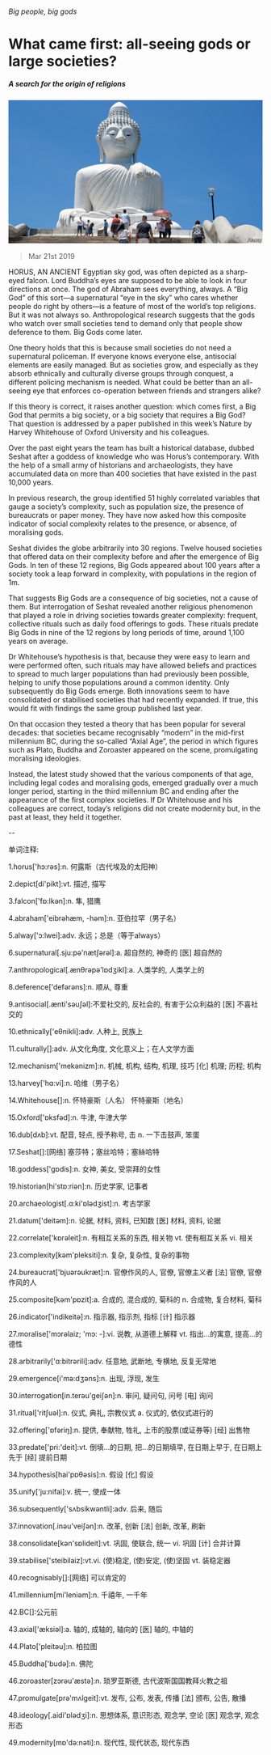 ###### Big people, big gods

# What came first: all-seeing gods or large societies? 

##### A search for the origin of religions 

![image](images/20190323_stp501.jpg) 

> Mar 21st 2019 

HORUS, AN ANCIENT Egyptian sky god, was often depicted as a sharp-eyed falcon. Lord Buddha’s eyes are supposed to be able to look in four directions at once. The god of Abraham sees everything, always. A “Big God” of this sort—a supernatural “eye in the sky” who cares whether people do right by others—is a feature of most of the world’s top religions. But it was not always so. Anthropological research suggests that the gods who watch over small societies tend to demand only that people show deference to them. Big Gods come later. 

One theory holds that this is because small societies do not need a supernatural policeman. If everyone knows everyone else, antisocial elements are easily managed. But as societies grow, and especially as they absorb ethnically and culturally diverse groups through conquest, a different policing mechanism is needed. What could be better than an all-seeing eye that enforces co-operation between friends and strangers alike? 

If this theory is correct, it raises another question: which comes first, a Big God that permits a big society, or a big society that requires a Big God? That question is addressed by a paper published in this week’s Nature by Harvey Whitehouse of Oxford University and his colleagues. 

Over the past eight years the team has built a historical database, dubbed Seshat after a goddess of knowledge who was Horus’s contemporary. With the help of a small army of historians and archaeologists, they have accumulated data on more than 400 societies that have existed in the past 10,000 years. 

In previous research, the group identified 51 highly correlated variables that gauge a society’s complexity, such as population size, the presence of bureaucrats or paper money. They have now asked how this composite indicator of social complexity relates to the presence, or absence, of moralising gods. 

Seshat divides the globe arbitrarily into 30 regions. Twelve housed societies that offered data on their complexity before and after the emergence of Big Gods. In ten of these 12 regions, Big Gods appeared about 100 years after a society took a leap forward in complexity, with populations in the region of 1m. 

That suggests Big Gods are a consequence of big societies, not a cause of them. But interrogation of Seshat revealed another religious phenomenon that played a role in driving societies towards greater complexity: frequent, collective rituals such as daily food offerings to gods. These rituals predate Big Gods in nine of the 12 regions by long periods of time, around 1,100 years on average. 

Dr Whitehouse’s hypothesis is that, because they were easy to learn and were performed often, such rituals may have allowed beliefs and practices to spread to much larger populations than had previously been possible, helping to unify those populations around a common identity. Only subsequently do Big Gods emerge. Both innovations seem to have consolidated or stabilised societies that had recently expanded. If true, this would fit with findings the same group published last year. 

On that occasion they tested a theory that has been popular for several decades: that societies became recognisably “modern” in the mid-first millennium BC, during the so-called “Axial Age”, the period in which figures such as Plato, Buddha and Zoroaster appeared on the scene, promulgating moralising ideologies. 

Instead, the latest study showed that the various components of that age, including legal codes and moralising gods, emerged gradually over a much longer period, starting in the third millennium BC and ending after the appearance of the first complex societies. If Dr Whitehouse and his colleagues are correct, today’s religions did not create modernity but, in the past at least, they held it together. 

-- 

 单词注释:

1.horus['hɔ:rәs]:n. 何露斯（古代埃及的太阳神） 

2.depict[di'pikt]:vt. 描述, 描写 

3.falcon['fɒ:lkәn]:n. 隼, 猎鹰 

4.abraham['eibrәhæm, -hәm]:n. 亚伯拉罕（男子名） 

5.alway['ɔ:lwei]:adv. 永远；总是（等于always） 

6.supernatural[.sju:pә'nætʃәrәl]:a. 超自然的, 神奇的 [医] 超自然的 

7.anthropological[.ænθrәpә'lɒdʒikl]:a. 人类学的, 人类学上的 

8.deference['defәrәns]:n. 顺从, 尊重 

9.antisocial[.ænti'sәuʃәl]:不爱社交的, 反社会的, 有害于公众利益的 [医] 不喜社交的 

10.ethnically['eθnikli]:adv. 人种上, 民族上 

11.culturally[]:adv. 从文化角度, 文化意义上；在人文学方面 

12.mechanism['mekәnizm]:n. 机械, 机构, 结构, 机理, 技巧 [化] 机理; 历程; 机构 

13.harvey['hɑ:vi]:n. 哈维（男子名） 

14.Whitehouse[]:n. 怀特豪斯（人名） 怀特豪斯（地名） 

15.Oxford['ɒksfәd]:n. 牛津, 牛津大学 

16.dub[dʌb]:vt. 配音, 轻点, 授予称号, 击 n. 一下击鼓声, 笨蛋 

17.Seshat[]:[网络] 塞莎特；塞丝哈特；塞絲哈特 

18.goddess['gɒdis]:n. 女神, 美女, 受崇拜的女性 

19.historian[hi'stɒ:riәn]:n. 历史学家, 记事者 

20.archaeologist[.ɑ:ki'ɒlәdʒist]:n. 考古学家 

21.datum['deitәm]:n. 论据, 材料, 资料, 已知数 [医] 材料, 资料, 论据 

22.correlate['kɒrәleit]:n. 有相互关系的东西, 相关物 vt. 使有相互关系 vi. 相关 

23.complexity[kәm'pleksiti]:n. 复杂, 复杂性, 复杂的事物 

24.bureaucrat['bjuәrәukræt]:n. 官僚作风的人, 官僚, 官僚主义者 [法] 官僚, 官僚作风的人 

25.composite[kәm'pɒzit]:a. 合成的, 混合成的, 菊科的 n. 合成物, 复合材料, 菊科 

26.indicator['indikeitә]:n. 指示器, 指示剂, 指标 [计] 指示器 

27.moralise['mɔrәlaiz; 'mɔ: -]:vi. 说教, 从道德上解释 vt. 指出...的寓意, 提高...的德性 

28.arbitrarily['ɑ:bitrәrili]:adv. 任意地, 武断地, 专横地, 反复无常地 

29.emergence[i'mә:dʒәns]:n. 出现, 浮现, 发生 

30.interrogation[in.terәu'geiʃәn]:n. 审问, 疑问句, 问号 [电] 询问 

31.ritual['ritʃuәl]:n. 仪式, 典礼, 宗教仪式 a. 仪式的, 依仪式进行的 

32.offering['ɒfәriŋ]:n. 提供, 奉献物, 牲礼, 上市的股票(或证券等) [经] 出售物 

33.predate['pri:'deit]:vt. 倒填...的日期, 把...的日期填早, 在日期上早于, 在日期上先于 [经] 提前日期 

34.hypothesis[hai'pɒθәsis]:n. 假设 [化] 假设 

35.unify['ju:nifai]:v. 统一, 使成一体 

36.subsequently['sʌbsikwәntli]:adv. 后来, 随后 

37.innovation[.inәu'veiʃәn]:n. 改革, 创新 [法] 创新, 改革, 刷新 

38.consolidate[kәn'sɒlideit]:vt. 巩固, 使联合, 统一 vi. 巩固 [计] 合并计算 

39.stabilise['steibilaiz]:vt.vi. (使)稳定, (使)安定, (使)坚固 vt. 装稳定器 

40.recognisably[]:[网络] 可以肯定的 

41.millennium[mi'leniәm]:n. 千禧年, 一千年 

42.BC[]:公元前 

43.axial['æksiәl]:a. 轴的, 成轴的, 轴向的 [医] 轴的, 中轴的 

44.Plato['pleitәu]:n. 柏拉图 

45.Buddha['budә]:n. 佛陀 

46.zoroaster[zɔrәu'æstә]:n. 琐罗亚斯德, 古代波斯国国教拜火教之祖 

47.promulgate[prә'mʌlgeit]:vt. 发布, 公布, 发表, 传播 [法] 颁布, 公告, 散播 

48.ideology[.aidi'ɒlәdʒi]:n. 思想体系, 意识形态, 观念学, 空论 [医] 观念学, 观念形态 

49.modernity[mɒ'dә:nәti]:n. 现代性, 现代状态, 现代东西 

